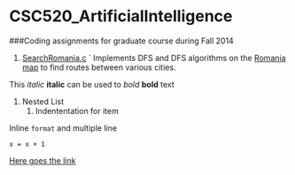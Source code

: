 # CSC520_ArtificialIntelligence

###Coding assignments for graduate course during Fall 2014

1. [SearchRomania.c](https://github.com/ncsu-yoco/CSC520_ArtificialIntelligence/blob/master/SearchRomania.c)
` Implements DFS and DFS algorithms on the [Romania map](https://github.com/ncsu-yoco/CSC520_ArtificialIntelligence/blob/master/SearchRomania.png) to find routes between various cities.

This *italic* **italic** can be used to _bold_ __bold__ text 

1. Nested List
	1. Indententation for item

Inline `format` and multiple line
```
x = x + 1
```

[Here goes the link](google.com) 